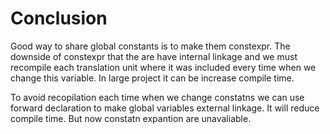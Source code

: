 # Conclusion

Good way to share global constants is to make them constexpr. The downside of constexpr that the are have internal linkage and we must recompile each translation unit where it was included every time when we change this variable. In large project it can be increase compile time.

To avoid recopilation each time when we change constatns we can use forward declaration to make global variables external linkage. It will reduce compile time. But now constatn expantion are unavaliable.

